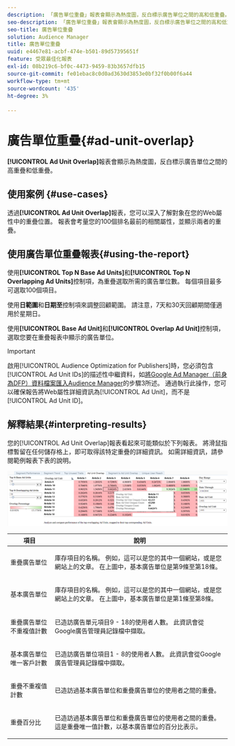 ```yaml
---
description: 「廣告單位重疊」報表會顯示為熱度圖，反白標示廣告單位之間的高和低重疊。
seo-description: 「廣告單位重疊」報表會顯示為熱度圖，反白標示廣告單位之間的高和低重疊。
seo-title: 廣告單位重疊
solution: Audience Manager
title: 廣告單位重疊
uuid: e4467e81-acbf-474e-b501-89d57395651f
feature: 受眾最佳化報表
exl-id: 08b219c6-bf0c-4473-9459-83b3657dfb15
source-git-commit: fe01ebac8c0d0ad3630d3853e0bf32f0b00f6a44
workflow-type: tm+mt
source-wordcount: '435'
ht-degree: 3%

---
```


# 廣告單位重疊{#ad-unit-overlap}

**[!UICONTROL Ad Unit Overlap]**&#x200B;報表會顯示為熱度圖，反白標示廣告單位之間的高重疊和低重疊。

## 使用案例 {#use-cases}

透過&#x200B;**[!UICONTROL Ad Unit Overlap]**&#x200B;報表，您可以深入了解對象在您的Web屬性中的重疊位置。 報表會考量您的100個排名最前的相關屬性，並顯示兩者的重疊。

## 使用廣告單位重疊報表{#using-the-report}

使用&#x200B;**[!UICONTROL Top N Base Ad Units]**&#x200B;和&#x200B;**[!UICONTROL Top N Overlapping Ad Units]**&#x200B;控制項，為重疊選取所需的廣告單位數。 每個項目最多可選取100個項目。

使用&#x200B;**日範圍**&#x200B;和&#x200B;**日期至**&#x200B;控制項來調整回顧範圍。 請注意，7天和30天回顧期間僅適用於星期日。

使用&#x200B;**[!UICONTROL Base Ad Unit]**&#x200B;和&#x200B;**[!UICONTROL Overlap Ad Unit]**&#x200B;控制項，選取您要在重疊報表中顯示的廣告單位。

>[!IMPORTANT]
>
>啟用[!UICONTROL Audience Optimization for Publishers]時，您必須包含[!UICONTROL Ad Unit IDs]的描述性中繼資料，如[將Google Ad Manager（前身為DFP）資料檔案匯入Audience Manager](../../../reporting/audience-optimization-reports/aor-publishers/import-dfp.md)的步驟3所述。 通過執行此操作，您可以確保報告將Web屬性詳細資訊為[!UICONTROL Ad Unit]，而不是[!UICONTROL Ad Unit ID]。

## 解釋結果{#interpreting-results}

您的[!UICONTROL Ad Unit Overlap]報表看起來可能類似於下列報表。 將滑鼠指標暫留在任何儲存格上，即可取得該特定重疊的詳細資訊。 如需詳細資訊，請參閱範例報表下表的說明。

![](assets/publisher_ad_unit_overlap.png)

<table id="table_22340F45B1B94D3796174CB30A60E212"> 
 <thead> 
  <tr> 
   <th colname="col1" class="entry"> 項目 </th> 
   <th colname="col2" class="entry"> 說明 </th> 
  </tr>
 </thead>
 <tbody> 
  <tr> 
   <td colname="col1"> <p><span class="wintitle"> 重疊廣告單位</span> </p> </td> 
   <td colname="col2"> <p>庫存項目的名稱。 例如，這可以是您的其中一個網站，或是您網站上的文章。 在上圖中，基本廣告單位是第9條至第18條。 </p> </td> 
  </tr> 
  <tr> 
   <td colname="col1"> <p><span class="wintitle"> 基本廣告單位</span> </p> </td> 
   <td colname="col2"> <p>庫存項目的名稱。 例如，這可以是您的其中一個網站，或是您網站上的文章。 在上圖中，基本廣告單位是第1條至第8條。 </p> </td> 
  </tr> 
  <tr> 
   <td colname="col1"> <p><span class="wintitle"> 重疊廣告單位不重複值計數</span> </p> </td> 
   <td colname="col2"> <p>已造訪廣告單元項目9 - 18的使用者人數。 此資訊會從Google廣告管理員記錄檔中擷取。 </p> </td> 
  </tr> 
  <tr> 
   <td colname="col1"> <p><span class="wintitle"> 基本廣告單位唯一客戶計數</span> </p> </td> 
   <td colname="col2"> <p>已造訪廣告單位項目1 - 8的使用者人數。 此資訊會從Google廣告管理員記錄檔中擷取。 </p> </td> 
  </tr> 
  <tr> 
   <td colname="col1"> <p><span class="wintitle"> 重疊不重複值計數</span> </p> </td> 
   <td colname="col2"> <p>已造訪過<span class="wintitle">基本廣告單位</span>和<span class="wintitle">重疊廣告單位</span>的使用者之間的重疊。 </p> </td> 
  </tr> 
  <tr> 
   <td colname="col1"> <p><span class="wintitle"> 重疊百分比</span> </p> </td> 
   <td colname="col2"> <p>已造訪過<span class="wintitle">基本廣告單位</span>和<span class="wintitle">重疊廣告單位</span>的使用者之間的重疊。 這是<span class="wintitle">重疊唯一值計數</span>，以<span class="wintitle">基本廣告單位</span>的百分比表示。 </p> </td> 
  </tr> 
 </tbody> 
</table>
